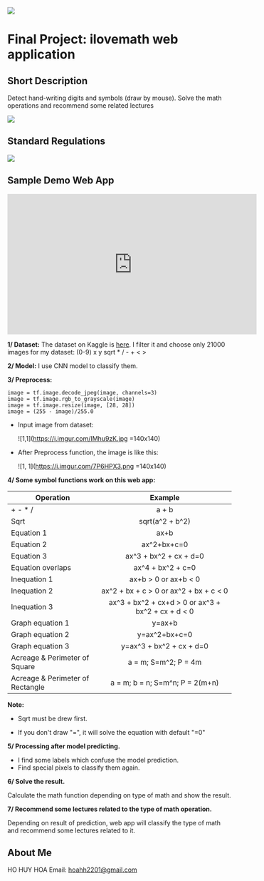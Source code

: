 ![](https://image.freepik.com/free-vector/math-background_23-2148146269.jpg)
# Final Project: ilovemath web application

## Short Description


Detect hand-writing digits and symbols (draw by mouse). Solve the math operations and recommend some related lectures


![](https://i.imgur.com/ErY03Yi.png)

## **Standard Regulations**

![](https://i.imgur.com/KMhxnNE.png)


## Sample Demo Web App

<iframe width="560" height="315" src="https://www.youtube.com/embed/JZ4q_SyN-a4" frameborder="0" allow="accelerometer; autoplay; encrypted-media; gyroscope; picture-in-picture" allowfullscreen></iframe>


**1/ Dataset:**
  The dataset on Kaggle is [here](https://www.kaggle.com/xainano/handwrittenmathsymbols). I filter it and choose only 21000 images for my dataset:
  (0-9) x y sqrt * / - + < >
  
**2/ Model:**
  I use CNN model to classify them.
  
**3/ Preprocess:**
    
    image = tf.image.decode_jpeg(image, channels=3)
    image = tf.image.rgb_to_grayscale(image)
    image = tf.image.resize(image, [28, 28])
    image = (255 - image)/255.0
    


+ Input image from dataset:

    ![1,1](https://i.imgur.com/IMhu9zK.jpg =140x140)

+ After Preprocess function, the image is like this:

    ![1, 1](https://i.imgur.com/7P6HPX3.png =140x140)
    


**4/ Some symbol functions work on this web app:**

| Operation        | Example           |
| -------------    |:-------------:    |
| + - * /          | a + b           |
| Sqrt             | sqrt(a^2 + b^2)     |
| Equation 1 | ax+b      |
| Equation 2 | ax^2+bx+c=0      |
| Equation 3 | ax^3 + bx^2 + cx + d=0      |
| Equation overlaps | ax^4 + bx^2 + c=0      |
| Inequation 1 | ax+b > 0 or ax+b < 0     |
| Inequation 2 | ax^2 + bx + c > 0 or ax^2 + bx + c < 0 |
| Inequation 3 | ax^3 + bx^2 + cx+d > 0 or ax^3 + bx^2 + cx + d < 0 |
| Graph equation 1 | y=ax+b      |
| Graph equation 2 | y=ax^2+bx+c=0      |
| Graph equation 3 | y=ax^3 + bx^2 + cx + d=0      |
| Acreage & Perimeter of Square | a = m; S=m^2; P = 4m      |
| Acreage & Perimeter of Rectangle | a = m; b = n; S=m^n; P = 2(m+n)      |

**Note:**

- Sqrt must be drew first.
    
- If you don't draw "=", it will solve the equation with default "=0"
    
    
**5/ Processing after model predicting.**
   - I find some labels which confuse the model prediction. 
   - Find special pixels to classify them again.

**6/ Solve the result.**

Calculate the math function depending on type of math and show the result.

**7/ Recommend some lectures related to the type of math operation.**

Depending on result of prediction, web app will classify the type of math and recommend some lectures related to it.


<h2>About Me </h2>

HO HUY HOA
Email: hoahh2201@gmail.com
